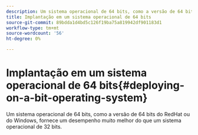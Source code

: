 ```yaml
---
description: Um sistema operacional de 64 bits, como a versão de 64 bits do RedHat ou do Windows, fornece um desempenho muito melhor do que um sistema operacional de 32 bits.
title: Implantação em um sistema operacional de 64 bits
source-git-commit: 89bdda1d4bd5c126f19ba75a819942df901183d1
workflow-type: tm+mt
source-wordcount: '56'
ht-degree: 0%

---
```



# Implantação em um sistema operacional de 64 bits{#deploying-on-a-bit-operating-system}

Um sistema operacional de 64 bits, como a versão de 64 bits do RedHat ou do Windows, fornece um desempenho muito melhor do que um sistema operacional de 32 bits.

